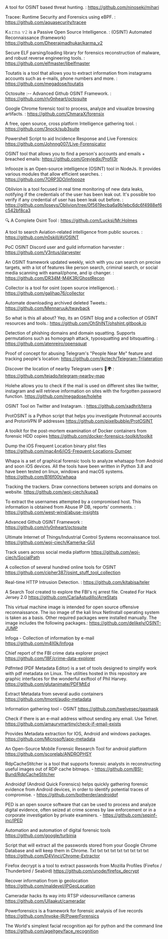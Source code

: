 A tool for OSINT based threat hunting. : https://github.com/ninoseki/mihari

Tracee: Runtime Security and Forensics using eBPF. : https://github.com/aquasecurity/tracee

K𝚊𝚛𝚖𝚊 𝚟𝟸 is a Passive Open Source Intelligence. : (OSINT) Automated Reconnaissance (framework) https://github.com/Dheerajmadhukar/karma_v2

Secure ELF parsing/loading library for forensics reconstruction of malware, and robust reverse engineering tools. : https://github.com/elfmaster/libelfmaster

Toutatis is a tool that allows you to extract information from instagrams accounts such as e-mails, phone numbers and more. : https://github.com/megadose/toutatis

Octosuite :-- Advanced Github OSINT Framework. : https://github.com/rly0nheart/octosuite

Google Chrome forensic tool to process, analyze and visualize browsing artifacts. : https://github.com/ChmaraX/forensix

A free, open source, cross platform Intelligence gathering tool. : https://github.com/3nock/sub3suite

Powershell Script to aid Incidence Response and Live Forensics:  https://github.com/Johnng007/Live-Forensicator

OSINT tool that allows you to find a person's accounts and emails + breached emails:  https://github.com/Greyjedix/Profil3r

Infoooze is an Open-source intelligence (OSINT) tool in NodeJs. It provides various modules that allow efficient searches. : https://github.com/7ORP3DO/infoooze

Oblivion is a tool focused in real time monitoring of new data leaks, notifying if the credentials of the user has been leak out. It's possible too verify if any credential of user has been leak out before. : https://github.com/loseys/Oblivion/tree/0f5619ecba6a9b1ebc6dc6f4988ef6c542bf8ca3

🔍 A Complete Osint Tool : https://github.com/Lucksi/Mr.Holmes

A tool to search Aviation-related intelligence from public sources. : https://github.com/n0skill/AVOSINT

PoC OSINT Discord user and guild information harvester : https://github.com/V3ntus/darvester

An OSINT framework updated weekly, wich with you can search on precise targets, with a lot of features like person search, criminal search, or social media scanning with eamail/phone, and ip changer. :
https://github.com/DR34M-M4K3R/GhostRecon

Collector is a tool for osint (open source intelligence). : https://github.com/galihap76/collector

Automate downloading archived deleted Tweets.: https://github.com/Mennaruuk/twayback

So what is this all about? Yep, its an OSINT blog and a collection of OSINT resources and tools.: https://github.com/OhShINT/ohshint.gitbook.io

Detection of phishing domains and domain squatting. Supports permutations such as homograph attack, typosquatting and bitsquatting. :
https://github.com/atenreiro/opensquat

Proof of concept for abusing Telegram's "People Near Me" feature and tracking people's location:
https://github.com/jkctech/Telegram-Trilateration

Discover the location of nearby Telegram users 📡🌍 : https://github.com/tejado/telegram-nearby-map

Holehe allows you to check if the mail is used on different sites like twitter, instagram and will retrieve information on sites with the forgotten password function.
https://github.com/megadose/holehe

OSINT Tool on Twitter and Instagram. : https://github.com/xadhrit/terra

ProtOSINT is a Python script that helps you investigate Protonmail accounts and ProtonVPN IP addresses
https://github.com/pixelbubble/ProtOSINT

A toolkit for the post-mortem examination of Docker containers from forensic HDD copies
https://github.com/docker-forensics-toolkit/toolkit

Dump the iOS Frequent Location binary plist files
https://github.com/mac4n6/iOS-Frequent-Locations-Dumper

Whapa is a set of graphical forensic tools to analyze whatsapp from Android and soon iOS devices. All the tools have been written in Python 3.8 and have been tested on linux, windows and macOS systems.
https://github.com/B16f00t/whapa

Tracking the trackers. Draw connections between scripts and domains on website.
https://github.com/woj-ciech/kupa3

To extract the usernames attempted by a compromised host. This information is obtained from Abuse IP DB, reports' comments. : https://github.com/west-wind/abuse-insights

Advanced Github OSINT Framework : https://github.com/rly0nheart/octosuite

Ultimate Internet of Things/Industrial Control Systems reconnaissance tool.
https://github.com/woj-ciech/Kamerka-GUI

Track users across social media platform
https://github.com/woj-ciech/SocialPath

A collection of several hundred online tools for OSINT
https://github.com/cipher387/osint_stuff_tool_collection

Real-time HTTP Intrusion Detection. : https://github.com/kitabisa/teler

A Search Tool created to explore the FBI's nj arrest file. Created For Hack Jersey 2.0
https://github.com/CarlaAstudillo/ArreStats

This virtual machine image is intended for open source offensive reconnaissance. The iso image of the kali linux NetInstall operating system is taken as a basis. Other required packages were installed manually. The image includes the following packages.:
https://github.com/delikely/OSINT-JUMP

Infoga - Collection of information by e-mail
https://github.com/m4ll0k/Infoga

Chief report of the FBI crime data explorer project
https://github.com/18F/crime-data-explorer

Pdfmted (PDF Metadata Editor) is a set of tools designed to simplify work with pdf metadata on Linux. The utilities hosted in this repository are graphic interfaces for the wonderful exiftool of Phil Harvey.
https://github.com/glutanimate/PDFMtEd

Extract Metadata from several audio containers
https://github.com/tmont/audio-metadata

Information gathering tool - OSINT
https://github.com/twelvesec/gasmask

Check if there is an e-mail address without sending any email. Use Telnet.
https://github.com/amaurymartiny/check-if-email-exists

Provides Metadata extraction for IOS, Android and windows packages.
https://github.com/Microsoft/app-metadata

An Open-Source Mobile Forensic Research Tool for android platform
https://github.com/scorelab/ANDROPHSY

RdpCacheStitcher is a tool that supports forensic analysts in 
reconstructing useful images out of RDP cache bitmaps. - https://github.com/BSI-Bund/RdpCacheStitcher

Androidqf (Android Quick Forensics) helps quickly gathering forensic 
evidence from Android devices, in order to identify potential traces of 
compromise. - https://github.com/botherder/androidqf

PED is an open source software that can be used to process and analyze 
digital evidence, often seized at crime scenes by law enforcement or in a
corporate investigation by private examiners. - https://github.com/sepinf-inc/IPED

Automation and automation of digital forensic tools
https://github.com/google/turbinia

Script that will extract all the passwords stored from your Google Chrome Database and will keep them in Chrome. Txt txt txt txt txt txt txt txt txt
https://github.com/D4Vinci/Chrome-Extractor

Firefox decrypt is a tool to extract passwords from Mozilla Profiles (Firefox / Thunderbird / Seabird)
https://github.com/unode/firefox_decrypt

Recover information from ip geolocation
https://github.com/maldevel/IPGeoLocation

Cameradar hacks its way into RTSP videosurveillance cameras
https://github.com/Ullaakut/cameradar

Powerforensics is a framework for forensic analysis of live records
https://github.com/Invoke-IR/PowerForensics

The World's simplest facial recognition api for python and the command line
https://github.com/ageitgey/face_recognition
